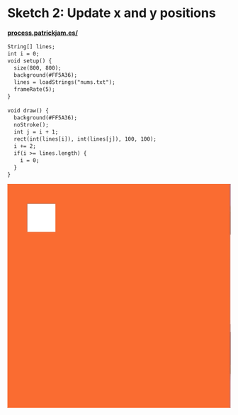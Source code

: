 # Sketch 2: Update x and y positions

**[process.patrickjam.es/](https://process.patrickjam.es/2020/09/08/week-2-input-from-stored-values/)**

```processing
String[] lines;
int i = 0;
void setup() {
  size(800, 800);
  background(#FF5A36);
  lines = loadStrings("nums.txt");
  frameRate(5);
}

void draw() {
  background(#FF5A36);
  noStroke();
  int j = i + 1;
  rect(int(lines[i]), int(lines[j]), 100, 100);
  i += 2;
  if(i >= lines.length) {
    i = 0;
  }
}
```

![Sketch 2 gif](/documentationAssets/sketch2_2.gif)